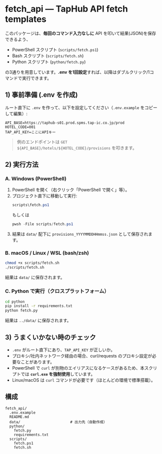 # fetch_api — TapHub API fetch templates

このパッケージは、**毎回のコマンド入力なしに** API を叩いて結果(JSON)を保存できるよう、
- PowerShell スクリプト (`scripts/fetch.ps1`)
- Bash スクリプト (`scripts/fetch.sh`)
- Python スクリプト (`python/fetch.py`)

の3通りを用意しています。**.env を1回設定**すれば、以降はダブルクリック/1コマンドで実行できます。

## 1) 事前準備 (.env を作成)
ルート直下に `.env` を作って、以下を設定してください（`.env.example` をコピーして編集）:

```
API_BASE=https://taphub-s01.prod.spms.tap-ic.co.jp/prod
HOTEL_CODE=001
TAP_API_KEY=ここにAPIキー
```

> 例のエンドポイントは `GET ${API_BASE}/hotels/${HOTEL_CODE}/provisions` を叩きます。

## 2) 実行方法

### A. Windows (PowerShell)
1. PowerShell を開く（右クリック「PowerShell で開く」等）。
2. プロジェクト直下に移動して実行:
   ```powershell
   scripts\fetch.ps1
   ```
   もしくは
   ```powershell
   pwsh -File scripts/fetch.ps1
   ```
3. 結果は `data/` 配下に `provisions_YYYYMMDDHHmmss.json` として保存されます。

### B. macOS / Linux / WSL (bash/zsh)
```bash
chmod +x scripts/fetch.sh
./scripts/fetch.sh
```
結果は `data/` に保存されます。

### C. Python で実行（クロスプラットフォーム）
```bash
cd python
pip install -r requirements.txt
python fetch.py
```
結果は `../data/` に保存されます。

## 3) うまくいかない時のチェック
- `.env` がルート直下にあり、`TAP_API_KEY` が正しいか。
- プロキシ/社内ネットワーク経由の場合、curl/requests のプロキシ設定が必要なことがあります。
- PowerShell で `curl` が別物のエイリアスになるケースがあるため、本スクリプトでは **`curl.exe` を強制使用**しています。
- Linux/macOS は `curl` コマンドが必要です（ほとんどの環境で標準搭載）。

## 構成
```
fetch_api/
  .env.example
  README.md
  data/                       # 出力先（自動作成）
  python/
    fetch.py
    requirements.txt
  scripts/
    fetch.ps1
    fetch.sh
```

